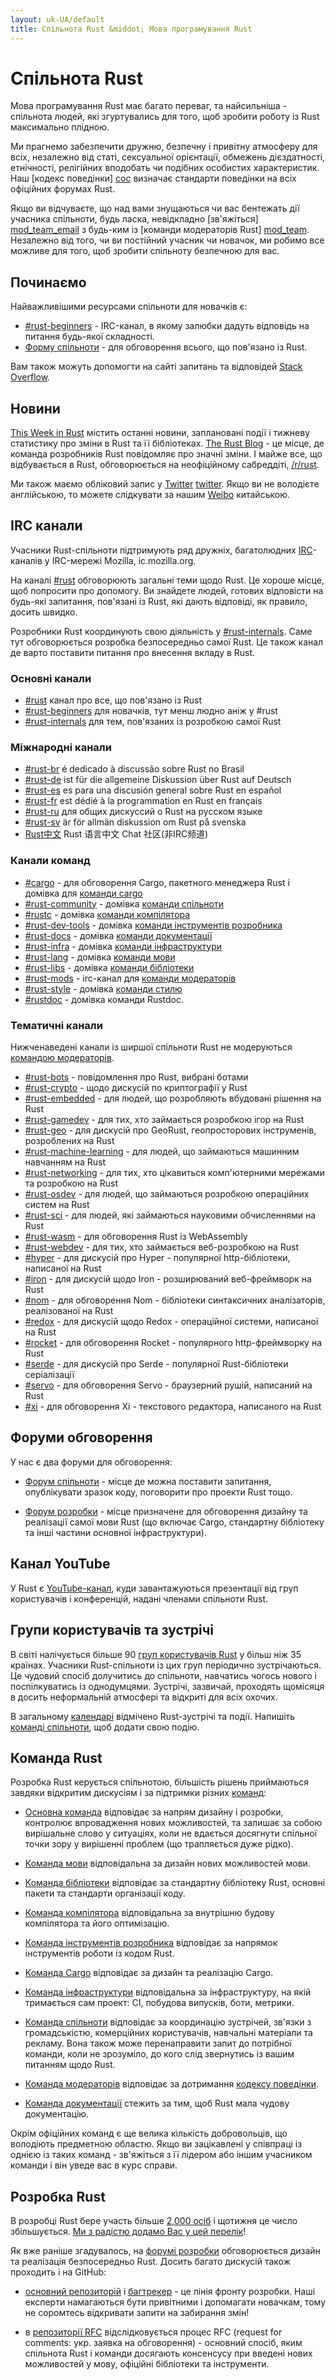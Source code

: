 ```yaml
---
layout: uk-UA/default
title: Спільнота Rust &middot; Мова програмування Rust
---
```


# Спільнота Rust

Мова програмування Rust має багато переваг, та найсильніша - спільнота
людей, які згуртувались для того, щоб зробити роботу із Rust максимально
плідною.

Ми прагнемо забезпечити дружню, безпечну і привітну атмосферу для всіх,
незалежно від статі, сексуальної орієнтації, обмежень дієздатності, етнічності,
релігійних вподобать чи подібних особистих характеристик.
Наш [кодекс поведінки] [coc] визначає стандарти поведінки на всіх офіційних форумах Rust.

Якщо ви відчуваєте, що над вами знущаються чи вас бентежать дії учасника
спільноти, будь ласка, невідкладно [зв'яжіться] [mod_team_email] з будь-ким
із [команди модераторів Rust] [mod_team]. Незалежно від того, чи ви постійний
учасник чи новачок, ми робимо все можливе для того, щоб зробити спільноту
безпечною для вас.

[coc]: conduct.html
[mod_team_email]: mailto:rust-mods@rust-lang.org

## Починаємо

Найважливішими ресурсами спільноти для новачків є:

- [#rust-beginners][beginners_irc] - IRC-канал, в якому залюбки дадуть відповідь
  на питання будь-якої складності.
- [Форму спільноти][users_forum] - для обговорення всього, що пов'язано із Rust.

Вам також можуть допомогти на сайті запитань та відповідей [Stack Overflow][stack_overflow].

[stack_overflow]: https://stackoverflow.com/questions/tagged/rust

## Новини

[This Week in Rust][twir] містить останні новини, заплановані події і тижневу статистику про зміни
в Rust та її бібліотеках.
[The Rust Blog][rust_blog] - це місце, де команда розробників Rust повідомляє про значні зміни.
І майже все, що відбувається в Rust, обговорюється на неофіційному сабреддіті, [/r/rust][reddit].

Ми також маємо обліковий запис у [Twitter] [twitter].
Якщо ви не володієте англійською, то можете слідкувати за нашим [Weibo][weibo] китайською.

[twir]: https://this-week-in-rust.org/
[rust_blog]: http://blog.rust-lang.org/
[reddit]: https://www.reddit.com/r/rust
[reddit_coc]: https://www.reddit.com/r/rust/comments/2rvrzx/our_code_of_conduct_please_read/
[twitter]: https://twitter.com/rustlang
[weibo]: http://weibo.com/u/5616913483

## IRC канали

Учасники Rust-спільноти підтримують ряд дружніх, багатолюдних [IRC]-каналів у IRC-мережі Mozilla, іc.mozilla.org.

На каналі [#rust][rust_irc] обговорюють загальні теми щодо Rust. Це хороше
місце, щоб попросити про допомогу. Ви знайдете людей, готових відповісти
на будь-які запитання, пов'язані із Rust, які дають відповіді, як правило, досить швидко.

Розробники Rust координують свою діяльність у [#rust-internals][internals_irc].
Саме тут обговорюється розробка безпосередньо самої Rust. Це також канал
де варто поставити питання про внесення вкладу в Rust.

### Основні канали

- [#rust][rust_irc] канал про все, що пов'язано із Rust
- [#rust-beginners][beginners_irc] для новачків, тут менш людно аніж у #rust
- [#rust-internals][internals_irc] для тем, пов'язаних із розробкою самої Rust

### Міжнародні канали

- [#rust-br][br_irc] é dedicado à discussão sobre Rust no Brasil
- [#rust-de][de_irc] ist für die allgemeine Diskussion über Rust auf Deutsch
- [#rust-es][es_irc] es para una discusión general sobre Rust en español
- [#rust-fr][fr_irc] est dédié à la programmation en Rust en français
- [#rust-ru][ru_irc] для общих дискуссий о Rust на русском языке
- [#rust-sv](https://chat.mibbit.com/?server=irc.mozilla.org&channel=%23rust-sv) är för allmän diskussion om Rust på svenska
- [Rust中文][cn_org] Rust 语言中文 Chat 社区(非IRC频道)

### Канали команд

- [#cargo][cargo_irc] - для обговорення Cargo, пакетного менеджера Rust і домівка для  [команди cargo][cargo_team]
- [#rust-community][community_irc] - домівка [команди спільноти][community_team]
- [#rustc][rustc_irc] - домівка [команди компілятора][compiler_team]
- [#rust-dev-tools][dev_tools_irc] - домівка [команди інструментів розробника][dev_tools_team]
- [#rust-docs][docs_irc] - домівка [команди документації][doc_team]
- [#rust-infra][infra_irc] - домівка [команди інфраструктури][infra_team]
- [#rust-lang][lang_irc] - домівка [команди мови][language_team]
- [#rust-libs][libs_irc] - домівка [команди бібліотеки][library_team]
- [#rust-mods][mod_irc] - irc-канал для [команди модераторів][mod_team]
- [#rust-style][style_irc] - домівка [команди стилю][style_team]
- [#rustdoc][rustdoc_irc] - домівка команди Rustdoc.


### Тематичні канали

Нижченаведені канали із ширшої спільноти Rust не модеруються [командою модераторів][mod_team].

- [#rust-bots][bots_irc] - повідомлення про Rust, вибрані ботами
- [#rust-crypto][crypto_irc] - щодо дискусій по криптографії у Rust
- [#rust-embedded][embedded_irc] - для людей, що розробляють вбудовані рішення на Rust
- [#rust-gamedev][gamedev_irc] - для тих, хто займається розробкою ігор на Rust
- [#rust-geo][rustgeo_irc] - для дискусій про GeoRust, геопросторових інструменів, розроблених на Rust
- [#rust-machine-learning][machine_learning_irc] - для людей, що займаються машинним навчанням на Rust
- [#rust-networking][networking_irc] - для тих, хто цікавиться комп'ютерними мережами та розробкою на Rust
- [#rust-osdev][osdev_irc] - для людей, що займаються розробкою операційних систем на Rust
- [#rust-sci][sci_irc] - для людей, які займаються науковими обчисленнями на Rust
- [#rust-wasm][wasm_irc] - для обговорення Rust із WebAssembly
- [#rust-webdev][webdev_irc] - для тих, хто займається веб-розробкою на Rust
- [#hyper][hyper_irc] - для дискусій про Hyper - популярної http-бібліотеки, написаної на Rust
- [#iron][iron_irc] - для дискусій щодо Iron - розширюваний веб-фреймворк на Rust
- [#nom][nom_irc] - для обговорення Nom - бібліотеки синтаксичних аналізаторів, реалізованої на Rust
- [#redox][redox_irc] - для дискусій щодо Redox - операційної системи, написаної на Rust
- [#rocket][rocket_irc] - для обговорення Rocket - популярного http-фреймворку на Rust
- [#serde][serde_irc] - для дискусій про Serde - популярної Rust-бібліотеки серіалізації
- [#servo][servo_irc] - для обговорення Servo - браузерний рушій, написаний на Rust
- [#xi][xi_irc] - для обговорення Xi - текстового редактора, написаного на Rust

[IRC]: https://en.wikipedia.org/wiki/Internet_Relay_Chat
[beginners_irc]: https://chat.mibbit.com/?server=irc.mozilla.org&channel=%23rust-beginners
[bots_irc]: https://chat.mibbit.com/?server=irc.mozilla.org&channel=%23rust-bots
[br_irc]: https://chat.mibbit.com/?server=irc.mozilla.org&channel=%23rust-br
[cargo_irc]: https://chat.mibbit.com/?server=irc.mozilla.org&channel=%23cargo
[cn_org]: https://chat.rust-china.org/
[community_irc]: https://chat.mibbit.com/?server=irc.mozilla.org&channel=%23rust-community
[crypto_irc]: https://chat.mibbit.com/?server=irc.mozilla.org&channel=%23rust-crypto
[de_irc]: https://chat.mibbit.com/?server=irc.mozilla.org&channel=%23rust-de
[es_irc]: https://chat.mibbit.com/?server=irc.mozilla.org&channel=%23rust-es
[embedded_irc]: https://chat.mibbit.com/?server=irc.mozilla.org&channel=%23rust-embedded
[fr_irc]: https://chat.mibbit.com/?server=irc.mozilla.org&channel=%23rust-fr
[gamedev_irc]: https://chat.mibbit.com/?server=irc.mozilla.org&channel=%23rust-gamedev
[internals_irc]: https://chat.mibbit.com/?server=irc.mozilla.org&channel=%23rust-internals
[lang_irc]: https://chat.mibbit.com/?server=irc.mozilla.org&channel=%23rust-lang
[libs_irc]: https://chat.mibbit.com/?server=irc.mozilla.org&channel=%23rust-libs
[networking_irc]: https://chat.mibbit.com/?server=irc.mozilla.org&channel=%23rust-networking
[osdev_irc]: https://chat.mibbit.com/?server=irc.mozilla.org&channel=%23rust-osdev
[ru_irc]: https://chat.mibbit.com/?server=irc.mozilla.org&channel=%23rust-ru
[rust_irc]: https://chat.mibbit.com/?server=irc.mozilla.org&channel=%23rust
[rustc_irc]: https://chat.mibbit.com/?server=irc.mozilla.org&channel=%23rustc
[servo_irc]: https://chat.mibbit.com/?server=irc.mozilla.org&channel=%23servo
[webdev_irc]: https://chat.mibbit.com/?server=irc.mozilla.org&channel=%23rust-webdev
[docs_irc]: https://chat.mibbit.com/?server=irc.mozilla.org&channel=%23rust-docs
[xi_irc]: https://chat.mibbit.com/?server=irc.mozilla.org&channel=%23xi
[dev_tools_irc]: https://chat.mibbit.com/?server=irc.mozilla.org&channel=%23rust-dev-tools
[style_irc]: https://chat.mibbit.com/?server=irc.mozilla.org&channel=%23style
[style_team]: team.html#Style-team
[mod_irc]: https://chat.mibbit.com/?server=irc.mozilla.org&channel=%23mods
[machine_learning_irc]: https://chat.mibbit.com/?server=irc.mozilla.org&channel=%23rust-machine-learning
[hyper_irc]: https://chat.mibbit.com/?server=irc.mozilla.org&channel=%23hyper
[iron_irc]: https://chat.mibbit.com/?server=irc.mozilla.org&channel=%23iron
[redox_irc]: https://chat.mibbit.com/?server=irc.mozilla.org&channel=%23redox
[nom_irc]: https://chat.mibbit.com/?server=irc.mozilla.org&channel=%23nom
[infra_irc]: https://chat.mibbit.com/?server=irc.mozilla.org&channel=%23rust-infra
[rustgeo_irc]: https://chat.mibbit.com/?server=irc.mozilla.org&channel=%23rust-geo
[rocket_irc]: https://chat.mibbit.com/?server=irc.mozilla.org&channel=%23rocket
[serde_irc]: https://chat.mibbit.com/?server=irc.mozilla.org&channel=%23serde
[sci_irc]: https://chat.mibbit.com/?server=irc.mozilla.org&channel=%23rust-sci
[wasm_irc]: https://chat.mibbit.com/?server=irc.mozilla.org&channel=%23rust-wasm
[rustdoc_irc]: https://chat.mibbit.com/?server=irc.mozilla.org&channel=%23rustdoc

## Форуми обговорення

У нас є два форуми для обговорення:

- [Форум спільноти][users_forum] - місце де можна поставити запитання, опублікувати 
  зразок коду, поговорити про проекти Rust тощо.

- [Форум розробки][internals_forum] - місце призначене для обговорення дизайну
  та реалізації самої мови Rust (що включає Cargo, стандартну бібліотеку та інші
  частини основної інфраструктури).

[users_forum]: https://users.rust-lang.org/
[internals_forum]: https://internals.rust-lang.org/

## Канал YouTube

У Rust є [YouTube-канал][youtube_channel], куди завантажуються презентації 
від груп користувачів і конференцій, надані членами спільноти Rust.

[youtube_channel]: https://www.youtube.com/channel/UCaYhcUwRBNscFNUKTjgPFiA

## Групи користувачів та зустрічі

В світі налічується більше 90 [груп користувачів Rust][user_group] у більш 
ніж 35 країнах. Учасники Rust-спільноти із цих груп періодично зустрічаються.
Це чудовий спосіб долучитись до спільноти, навчатись чогось нового і поспілкуватись 
із однодумцями. Зустрічі, зазвичай, проходять щомісяця в досить неформальній
атмосфері та відкриті для всіх охочих.

В загальному [календарі][calendar] відмічено Rust-зустрічі та події.
Напишіть [команді спільноти][community_team], щоб додати свою подію.

[user_group]: ./user-groups.html
[calendar]: https://www.google.com/calendar/embed?src=apd9vmbc22egenmtu5l6c5jbfc@group.calendar.google.com

## Команда Rust

Розробка Rust керується спільнотою, більшість рішень приймаються завдяки
відкритим дискусіям і за підтримки різних [команд][teams]:

* [Основна команда][core_team] відповідає за напрям дизайну і розробки, контролює
  впровадження нових можливостей, та залишає за собою вирішальне слово у ситуаціях,
  коли не вдається досягнути спільної точки зору у вирішенні проблем (що трапляється
  дуже рідко).

* [Команда мови][language_team] відповідальна за дизайн нових можливостей мови.

* [Команда бібліотеки][library_team] відповідає за стандартну бібліотеку Rust,
  основні пакети та стандарти організації коду.

* [Команда компілятора][compiler_team] відповідальна за внутрішню будову компілятора
  та його оптимізацію.

* [Команда інструментів розробника][dev_tools_team] відповідає за напрямок інструментів
  роботи із кодом Rust.

* [Команда Cargo][cargo_team] відповідає за дизайн та реалізацію Cargo.

* [Команда інфраструктури][infra_team] відповідальна за інфраструктуру,
  на якій тримається сам проект: CI, побудова випусків, боти, метрики.

* [Команда спільноти][community_team] відповідає за координацію зустрічей,
  зв'язки з громадськістю, комерційних користувачів, навчальні матеріали та рекламу.
  Вона також може перенаправити запит до потрібної команди, коли не зрозуміло, до
  кого слід звернутись із вашим питанням щодо Rust.

* [Команда модераторів][mod_team] відповідає за дотримання [кодексу поведінки][coc].

* [Команда документації][doc_team] стежить за тим, щоб Rust мала чудову документацію.

Окрім офіційних команд є ще велика кількість добровольців, що володіють предметною
областю. Якщо ви зацікавлені у співпраці із однією із таких команд - зв'яжіться
з її лідером або іншим учасником команди і він уведе вас в курс справи.

[teams]: team.html
[core_team]: team.html#Core-team
[language_team]: team.html#Language-team
[library_team]: team.html#Library-team
[compiler_team]: team.html#Compiler-team
[dev_tools_team]: team.html#Dev-tools-team
[cargo_team]: team.html#Cargo-team
[community_team]: team.html#Community-team
[mod_team]: team.html#Moderation-team
[doc_team]: team.html#Documentation-team
[infra_team]: team.html#Infrastructure-team

## Розробка Rust

В розробці Rust бере участь більше [2,000 осіб][authors] і щотижня це число
збільшується. [Ми з радістю додамо Вас у цей перелік][contribute]!

Як вже раніше згадувалось, на [форумі розробки][internals_forum] обговорюється дизайн
та реалізація безпосередньо Rust. Досить багато дискусій також проходить і на GitHub:

- [основний репозиторій][github] і [багтрекер][issue_tracking] - це лінія фронту розробки.
  Наші експерти намагаються бути привітними і допомагати новачкам, тому не соромтесь
  відкривати запити на забирання змін!

- в [репозиторії RFC][rfcs] відслідковується процес RFC (request for comments: укр. заявка на обговорення) -
  основний спосіб, яким спільнота Rust і команди досягають консенсусу при введені
  нових можливостей у мову, офіційні бібліотеки та інструменти.

[authors]: https://thanks.rust-lang.org/rust/all-time
[contribute]: contribute.html
[github]: https://github.com/rust-lang/rust
[rfcs]: https://github.com/rust-lang/rfcs
[issue_tracking]: https://github.com/rust-lang/rust/issues
